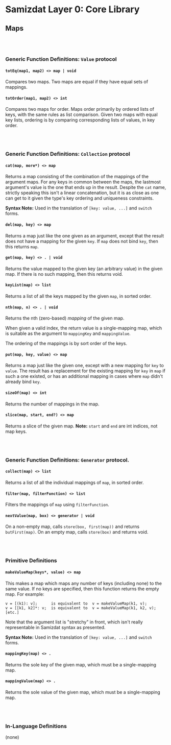 Samizdat Layer 0: Core Library
==============================

Maps
----

<br><br>
### Generic Function Definitions: `Value` protocol

#### `totEq(map1, map2) <> map | void`

Compares two maps. Two maps are equal if they have equal sets of mappings.

#### `totOrder(map1, map2) <> int`

Compares two maps for order. Maps order primarily by ordered lists of
keys, with the same rules as list comparison. Given two maps with equal
key lists, ordering is by comparing corresponding lists of values, in
key order.


<br><br>
### Generic Function Definitions: `Collection` protocol

#### `cat(map, more*) <> map`

Returns a map consisting of the combination of the mappings of the
argument maps. For any keys in common between the maps,
the lastmost argument's value is the one that ends up in the result.
Despite the `cat` name, strictly speaking this isn't a linear concatenation,
but it is as close as one can get to it given the type's key ordering
and uniqueness constraints.

**Syntax Note:** Used in the translation of `[key: value, ...]`
and `switch` forms.

#### `del(map, key) <> map`

Returns a map just like the one given as an argument, except that
the result does not have a mapping for the given `key`. If `map` does
not bind `key`, then this returns `map`.

#### `get(map, key) <> . | void`

Returns the value mapped to the given key (an arbitrary value) in
the given map. If there is no such mapping, then this returns void.

#### `keyList(map) <> list`

Returns a list of all the keys mapped by the given `map`, in sorted order.

#### `nth(map, n) <> . | void`

Returns the nth (zero-based) *mapping* of the given map.

When given a valid index, the return value is a single-mapping map, which is
suitable as the argument to `mappingKey` and `mappingValue`.

The ordering of the mappings is by sort order of the keys.

#### `put(map, key, value) <> map`

Returns a map just like the given one, except with a new mapping
for `key` to `value`. The result has a replacement for the existing
mapping for `key` in `map` if such a one existed, or has an
additional mapping in cases where `map` didn't already bind `key`.

#### `sizeOf(map) <> int`

Returns the number of mappings in the map.

#### `slice(map, start, end?) <> map`

Returns a slice of the given map. **Note:** `start` and `end` are int
indices, not map keys.


<br><br>
### Generic Function Definitions: `Generator` protocol.

#### `collect(map) <> list`

Returns a list of all the individual mappings of `map`, in sorted order.

#### `filter(map, filterFunction) <> list`

Filters the mappings of `map` using `filterFunction`.

#### `nextValue(map, box) <> generator | void`

On a non-empty map, calls `store(box, first(map))` and returns
`butFirst(map)`. On an empty map, calls `store(box)` and returns void.


<br><br>
### Primitive Definitions

#### `makeValueMap(keys*, value) <> map`

This makes a map which maps any number of keys (including none)
to the same value. If no keys are specified, then this function returns
the empty map. For example:

```
v = [(k1): v];      is equivalent to  v = makeValueMap(k1, v);
v = [[k1, k2]*: v;  is equivalent to  v = makeValueMap(k1, k2, v);
[etc.]
```

Note that the argument list is "stretchy" in front, which isn't really
representable in Samizdat syntax as presented.

**Syntax Note:** Used in the translation of `[key: value, ...]`
and `switch` forms.

#### `mappingKey(map) <> .`

Returns the sole key of the given map, which must be a single-mapping map.

#### `mappingValue(map) <> .`

Returns the sole value of the given map, which must be a single-mapping map.


<br><br>
### In-Language Definitions

(none)
